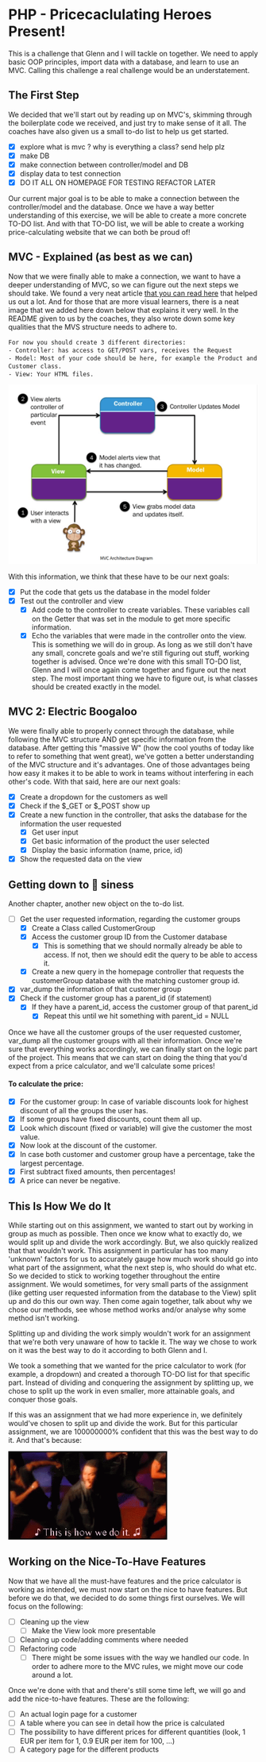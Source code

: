 # PHP - Pricecaclulating Heroes Present!
This is a challenge that Glenn and I will tackle on together.
We need to apply basic OOP principles, import data with a database, and learn to use an MVC.
Calling this challenge a real challenge would be an understatement.

## The First Step
We decided that we'll start out by reading up on MVC's, skimming through the boilerplate code we received, and just try to make sense of it all.
The coaches have also given us a small to-do list to help us get started.

- [x] explore what is mvc ? why is everything a class? send help plz
- [x] make DB
- [x] make connection between controller/model and DB
- [x] display data to test connection
- [x] DO IT ALL ON HOMEPAGE FOR TESTING REFACTOR LATER

Our current major goal is to be able to make a connection between the controller/model and the database.
Once we have a way better understanding of this exercise, we will be able to create a more concrete TO-DO list.
And with that TO-DO list, we will be able to create a working price-calculating website that we can both be proud of!

## MVC - Explained (as best as we can)
Now that we were finally able to make a connection, we want to have a deeper understanding of MVC, so we can figure out the next steps we should take.
We found a very neat article [that you can read here](https://www.guru99.com/mvc-tutorial.html) that helped us out a lot.
And for those that are more visual learners, there is a neat image that we added here down below that explains it very well.
In the README given to us by the coaches, they also wrote down some key qualities that the MVS structure needs to adhere to.
````
For now you should create 3 different directories:
- Controller: has access to GET/POST vars, receives the Request
- Model: Most of your code should be here, for example the Product and Customer class.
- View: Your HTML files.
````

![alt-text](resources/images/mvc-structure.PNG)

With this information, we think that these have to be our next goals:
- [x] Put the code that gets us the database in the model folder
- [x] Test out the controller and view
  - [x] Add code to the controller to create variables. These variables call on the Getter that was set in the module to get more specific information.
  - [x] Echo the variables that were made in the controller onto the view.
    This is something we will do in group.
    As long as we still don't have any small, concrete goals and we're still figuring out stuff, working together is advised.
    Once we're done with this small TO-DO list, Glenn and I will once again come together and figure out the next step.
    The most important thing we have to figure out, is what classes should be created exactly in the model.

## MVC 2: Electric Boogaloo
We were finally able to properly connect through the database, while following the MVC structure AND get specific information from the database.
After getting this "massive W" (how the cool youths of today like to refer to something that went great), we've gotten a better understanding of the MVC structure and it's advantages.
One of those advantages being how easy it makes it to be able to work in teams without interfering in each other's code.
With that said, here are our next goals:
- [x] Create a dropdown for the customers as well
- [x] Check if the $_GET or $_POST show up
- [x] Create a new function in the controller, that asks the database for the information the user requested
  - [x] Get user input
  - [x] Get basic information of the product the user selected
  - [x] Display the basic information (name, price, id)
- [x] Show the requested data on the view

## Getting down to :bee: siness
Another chapter, another new object on the to-do list.
- [ ] Get the user requested information, regarding the customer groups
  - [x] Create a Class called CustomerGroup
  - [x] Access the customer group ID from the Customer database
    - [x] This is something that we should normally already be able to access.
      If not, then we should edit the query to be able to access it.
  - [x] Create a new query in the homepage controller that requests the customerGroup database with the matching customer group id.
- [x] var_dump the information of that customer group
- [x] Check if the customer group has a parent_id (if statement)
  - [x] If they have a parent_id, access the customer group of that parent_id
    - [x] Repeat this until we hit something with parent_id = NULL

Once we have all the customer groups of the user requested customer, var_dump all the customer groups with all their information.
Once we're sure that everything works accordingly, we can finally start on the logic part of the project.
This means that we can start on doing the thing that you'd expect from a price calculator, and we'll calculate some prices!

#### To calculate the price:
- [x] For the customer group: In case of variable discounts look for highest discount of all the groups the user has.
- [x] If some groups have fixed discounts, count them all up.
- [x] Look which discount (fixed or variable) will give the customer the most value.
- [x] Now look at the discount of the customer.
- [x] In case both customer and customer group have a percentage, take the largest percentage.
- [x] First subtract fixed amounts, then percentages!
- [x] A price can never be negative.

## This Is How We do It
While starting out on this assignment, we wanted to start out by working in group as much as possible.
Then once we know what to exactly do, we would split up and divide the work accordingly.
But, we also quickly realized that that wouldn't work.
This assignment in particular has too many 'unknown' factors for us to accurately gauge how much work should go into what part of the assignment, what the next step is, who should do what etc.
So we decided to stick to working together throughout the entire assignment. We would sometimes, for very small parts of the assignment (like getting user requested information from the database to the View) split up and do this our own way.
Then come again together, talk about why we chose our methods, see whose method works and/or analyse why some method isn't working.

Splitting up and dividing the work simply wouldn't work for an assignment that we're both very unaware of how to tackle it.
The way we chose to work on it was the best way to do it according to both Glenn and I.

We took a something that we wanted for the price calculator to work (for example, a dropdown) and created a thorough TO-DO list for that specific part.
Instead of dividing and conquering the assignment by splitting up, we chose to split up the work in even smaller, more attainable goals, and conquer those goals.

If this was an assignment that we had more experience in, we definitely would've chosen to split up and divide the work.
But for this particular assignment, we are 100000000% confident that this was the best way to do it.
And that's because:

![this-is-how-we-do-it](resources/images/this-is-how-we-do-it.gif)

## Working on the Nice-To-Have Features
Now that we have all the must-have features and the price calculator is working as intended, we must now start on the nice to have features.
But before we do that, we decided to do some things first ourselves.
We will focus on the following:
- [ ] Cleaning up the view
  - [ ] Make the View look more presentable
- [ ] Cleaning up code/adding comments where needed
- [ ] Refactoring code
  - [ ] There might be some issues with the way we handled our code.
        In order to adhere more to the MVC rules, we might move our code around a lot.

Once we're done with that and there's still some time left, we will go and add the nice-to-have features.
These are the following:
- [ ] An actual login page for a customer
- [ ] A table where you can see in detail how the price is calculated
- [ ] The possibility to have different prices for different quantities (look, 1 EUR per item for 1, 0.9 EUR per item for 100, ...)
- [ ] A category page for the different products